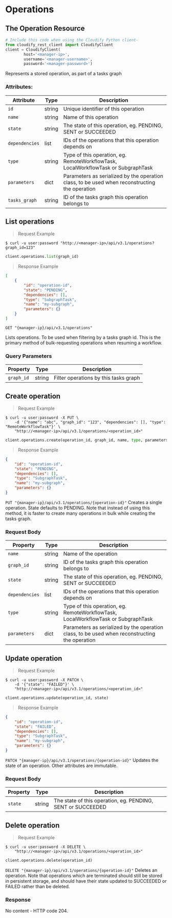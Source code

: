 # Operations

## The Operation Resource

```python
# Include this code when using the Cloudify Python client-
from cloudify_rest_client import CloudifyClient
client = CloudifyClient(
        host='<manager-ip>',
        username='<manager-username>',
        password='<manager-password>')
```

Represents a stored operation, as part of a tasks graph

### Attributes:

Attribute | Type | Description
--------- | ---- | -----------
`id` | string | Unique identifier of this operation
`name` | string | Name of this operation
`state` | string | The state of this operation, eg. PENDING, SENT or SUCCEEDED
`dependencies` | list | IDs of the operations that this operation depends on
`type` | string | Type of this operation, eg. RemoteWorkflowTask, LocalWorkflowTask or SubgraphTask
`parameters` | dict | Parameters as serialized by the operation class, to be used when reconstructing the operation
`tasks_graph` | string | ID of the tasks graph this operation belongs to

## List operations

> Request Example

```shell
$ curl -u user:password "http://<manager-ip>/api/v3.1/operations?graph_id=123"
```

```python
client.operations.list(graph_id)
```

> Response Example

```json
[
    {
        "id": "operation-id",
        "state": "PENDING",
        "dependencies": [],
        "type": "SubgraphTask",
        "name": "my-subgraph",
        "parameters": {}
    }
]
```


`GET "{manager-ip}/api/v3.1/operations"`

Lists operations. To be used when filtering by a tasks graph id. This is the primary method
of bulk-requesting operations when resuming a workflow.

### Query Parameters

Property | Type | Description
-------- | ---- | -----------
`graph_id` | string | Filter operations by this tasks graph


## Create operation

> Request Example

```shell
$ curl -u user:password -X PUT \
    -d '{"name": "abc", "graph_id": "123", "dependencies": [], "type": "RemoteWorkflowTask"}' \
    "http://<manager-ip>/api/v3.1/operations/<operation_id>"
```

```python
client.operations.create(operation_id, graph_id, name, type, parameters, dependencies)
```

> Response Example

```json
{
    "id": "operation-id",
    "state": "PENDING",
    "dependencies": [],
    "type": "SubgraphTask",
    "name": "my-subgraph",
    "parameters": {}
}
```

`PUT "{manager-ip}/api/v3.1/operations/{operation-id}"`
Creates a single operation. State defaults to PENDING. Note that instead of using this method, it is faster to create many operations in bulk while creating the tasks graph.

### Request Body

Property | Type | Description
-------- | ---- | -----------
`name` | string | Name of the operation
`graph_id` | string | ID of the tasks graph this operation belongs to
`state` | string | The state of this operation, eg. PENDING, SENT or SUCCEEDED
`dependencies` | list | IDs of the operations that this operation depends on
`type` | string | Type of this operation, eg. RemoteWorkflowTask, LocalWorkflowTask or SubgraphTask
`parameters` | dict | Parameters as serialized by the operation class, to be used when reconstructing the operation


## Update operation

> Request Example

```shell
$ curl -u user:password -X PATCH \
    -d '{"state": "FAILED"}' \
    "http://<manager-ip>/api/v3.1/operations/<operation_id>"
```

```python
client.operations.update(operation_id, state)
```

> Response Example

```json
{
    "id": "operation-id",
    "state": "FAILED",
    "dependencies": [],
    "type": "SubgraphTask",
    "name": "my-subgraph",
    "parameters": {}
}
```

`PATCH "{manager-ip}/api/v3.1/operations/{operation-id}"`
Updates the state of an operation. Other attributes are immutable.

### Request Body

Property | Type | Description
-------- | ---- | -----------
`state` | string | The state of this operation, eg. PENDING, SENT or SUCCEEDED


## Delete operation

> Request Example

```shell
$ curl -u user:password -X DELETE \
    "http://<manager-ip>/api/v3.1/operations/<operation_id>"
```

```python
client.operations.delete(operation_id)
```


`DELETE "{manager-ip}/api/v3.1/operations/{operation-id}"`
Deletes an operation. Note that operations which are terminated should still be stored in persistent storage, and should have their state updated to SUCCEEDED or FAILED rather than be deleted.

### Response
No content - HTTP code 204.
